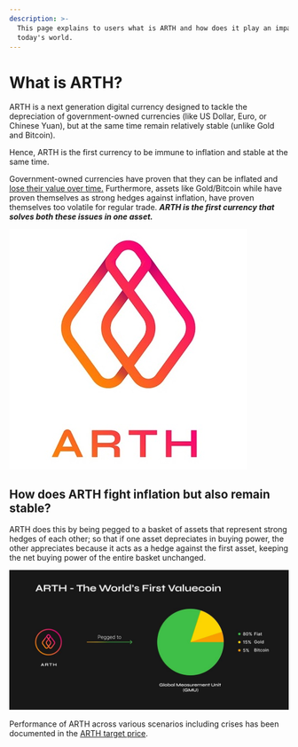 ```yaml
---
description: >-
  This page explains to users what is ARTH and how does it play an impact in
  today's world.
---
```


# What is ARTH?

ARTH is a next generation digital currency designed to tackle the depreciation of government-owned currencies \(like US Dollar, Euro, or Chinese Yuan\), but at the same time remain relatively stable \(unlike Gold and Bitcoin\).

Hence, ARTH is the first currency to be immune to inflation and stable at the same time.

Government-owned currencies have proven that they can be inflated and[ lose their value over time.](the-money-illusion.md) Furthermore, assets like Gold/Bitcoin while have proven themselves as strong hedges against inflation, have proven themselves too volatile for regular trade. _**ARTH is the first currency that solves both these issues in one asset.**_

![](../.gitbook/assets/mahadao-asset-10%20%282%29.jpg)

## How does ARTH fight inflation but also remain stable? 

ARTH does this by being pegged to a basket of assets that represent strong hedges of each other; so that if one asset depreciates in buying power, the other appreciates because it acts as a hedge against the first asset, keeping the net buying power of the entire basket unchanged.

![](../.gitbook/assets/image%20%2868%29.png)

Performance of ARTH across various scenarios including crises has been documented in the [ARTH target price](../arth-201/what-is-the-global-measurement-uni-gmu.md). 

